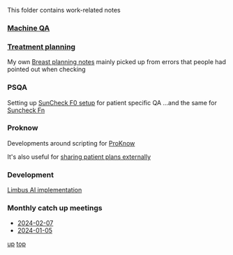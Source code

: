 This folder contains work-related notes


### [Machine QA](Machine%20QA.md)

### [Treatment planning](treatment_planning/Treatment%20Planning.md)

My own [Breast planning notes](treatment_planning/Breast%20planning%20notes.md) mainly picked up from errors that people had pointed out when checking

### PSQA

Setting up [SunCheck F0 setup](SunCheck/SunCheck%20F0%20setup.md) for patient specific QA
...and the same for [Suncheck Fn](SunCheck/SunCheck_Fraction_n_setup.md)
### Proknow

Developments around scripting for [ProKnow](proknow/README.md) 

It's also useful for [sharing patient plans externally](proknow/Sharing%20patient%20plans%20externally%20using%20ProKnow.md)

### Development

[Limbus AI implementation](Limbus%20AI%20implementation.md)


### Monthly catch up meetings

- [2024-02-07](catchup/2024-02-07.md)
- [2024-01-05](catchup/2024-01-05.md)


[up](README.md)
[top](../README.md)
